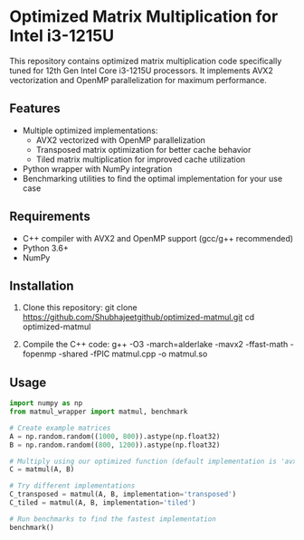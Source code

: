 # Optimized Matrix Multiplication for Intel i3-1215U

This repository contains optimized matrix multiplication code specifically tuned for 12th Gen Intel Core i3-1215U processors. It implements AVX2 vectorization and OpenMP parallelization for maximum performance.

## Features

- Multiple optimized implementations:
  - AVX2 vectorized with OpenMP parallelization
  - Transposed matrix optimization for better cache behavior
  - Tiled matrix multiplication for improved cache utilization
- Python wrapper with NumPy integration
- Benchmarking utilities to find the optimal implementation for your use case

## Requirements

- C++ compiler with AVX2 and OpenMP support (gcc/g++ recommended)
- Python 3.6+
- NumPy

## Installation

1. Clone this repository:
git clone https://github.com/Shubhajeetgithub/optimized-matmul.git
cd optimized-matmul

2. Compile the C++ code:
g++ -O3 -march=alderlake -mavx2 -ffast-math -fopenmp -shared -fPIC matmul.cpp -o matmul.so

## Usage

```python
import numpy as np
from matmul_wrapper import matmul, benchmark

# Create example matrices
A = np.random.random((1000, 800)).astype(np.float32)
B = np.random.random((800, 1200)).astype(np.float32)

# Multiply using our optimized function (default implementation is 'avx')
C = matmul(A, B)

# Try different implementations
C_transposed = matmul(A, B, implementation='transposed')
C_tiled = matmul(A, B, implementation='tiled')

# Run benchmarks to find the fastest implementation
benchmark()


